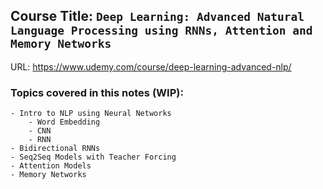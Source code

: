 ## Course Title: `Deep Learning: Advanced Natural Language Processing using RNNs, Attention and Memory Networks`
URL: https://www.udemy.com/course/deep-learning-advanced-nlp/ <br>
### Topics covered in this notes (WIP): 
    - Intro to NLP using Neural Networks 
        - Word Embedding
        - CNN
        - RNN
    - Bidirectional RNNs
    - Seq2Seq Models with Teacher Forcing 
    - Attention Models
    - Memory Networks
